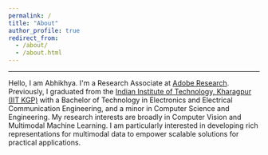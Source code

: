 ```yaml
---
permalink: /
title: "About"
author_profile: true
redirect_from: 
  - /about/
  - /about.html
---
```


---

Hello, I am Abhikhya. I'm a Research Associate at [Adobe Research](https://research.adobe.com/). Previously, I graduated from the [Indian Institute of Technology, Kharagpur (IIT KGP)](http://www.iitkgp.ac.in) with a Bachelor of Technology in Electronics and Electrical Communication Engineering, and a minor in Computer Science and Engineering. My research interests are broadly in Computer Vision and Multimodal Machine Learning. I am particularly interested in developing rich representations for multimodal data to empower scalable solutions for practical applications.
